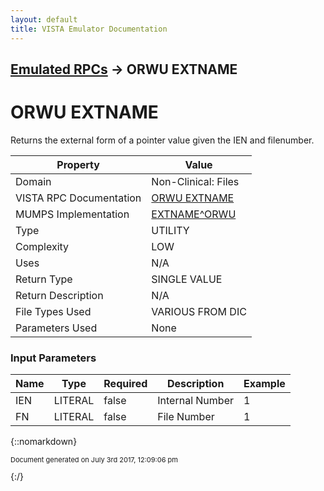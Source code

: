 ```yaml
---
layout: default
title: VISTA Emulator Documentation
---
```


## [Emulated RPCs](TableOfContents) &#8594; ORWU EXTNAME
# ORWU EXTNAME

Returns the external form of a pointer value given the IEN and filenumber.

Property | Value
--- | ---
Domain | Non-Clinical: Files
VISTA RPC Documentation | [ORWU EXTNAME](../VISTARPC/ORWU_EXTNAME)
MUMPS Implementation | [EXTNAME^ORWU](http://code.osehra.org/dox/Routine_ORWU_source.html)
Type | UTILITY
Complexity | LOW
Uses | N/A
Return Type | SINGLE VALUE
Return Description | N/A
File Types Used | VARIOUS FROM DIC
Parameters Used | None


### Input Parameters

Name | Type | Required | Description | Example
--- | --- | --- | --- | ---
IEN | LITERAL | false | Internal Number | 1
FN | LITERAL | false | File Number | 1

{::nomarkdown} <br/><p style="font-size: 11px">Document generated on July 3rd 2017, 12:09:06 pm</p>{:/}